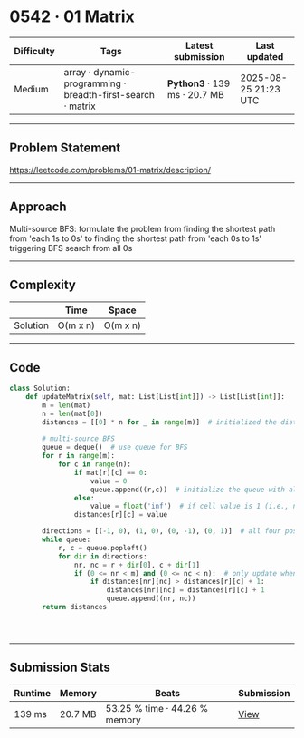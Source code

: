 # 0542 · 01 Matrix

| Difficulty | Tags | Latest submission | Last updated |
| --- | --- | --- | --- |
| Medium | array · dynamic-programming · breadth-first-search · matrix | **Python3** · 139 ms · 20.7 MB | 2025-08-25 21:23 UTC |

---

## Problem Statement
https://leetcode.com/problems/01-matrix/description/

---

## Approach
Multi-source BFS: formulate the problem from finding the shortest path from 'each 1s to 0s' to finding the shortest path from 'each 0s to 1s' triggering BFS search from all 0s

---

## Complexity
| | Time | Space |
|---|---|---|
| Solution | O(m x n) | O(m x n) |

---

## Code

```python
class Solution:
    def updateMatrix(self, mat: List[List[int]]) -> List[List[int]]:
        m = len(mat)
        n = len(mat[0])
        distances = [[0] * n for _ in range(m)]  # initialized the distance matrix
        
        # multi-source BFS
        queue = deque()  # use queue for BFS
        for r in range(m):
            for c in range(n):
                if mat[r][c] == 0:
                    value = 0
                    queue.append((r,c))  # initialize the queue with all cells with the value "0" (i.e., multi-source BFS)
                else:
                    value = float('inf')  # if cell value is 1 (i.e., not 0), initialize the value to "infinity" to mark that it is unvisited
                distances[r][c] = value

        directions = [(-1, 0), (1, 0), (0, -1), (0, 1)]  # all four possible directions (excluding diagonals)
        while queue:
            r, c = queue.popleft()
            for dir in directions:
                nr, nc = r + dir[0], c + dir[1]
                if (0 <= nr < m) and (0 <= nc < n):  # only update when it is found that the neighboring cell can be reached with a shorter distance
                    if distances[nr][nc] > distances[r][c] + 1:
                        distances[nr][nc] = distances[r][c] + 1
                        queue.append((nr, nc))
        return distances





```

---

## Submission Stats
| Runtime | Memory | Beats | Submission |
| --- | --- | --- | --- |
| 139 ms | 20.7 MB | 53.25 % time · 44.26 % memory | [View](https://leetcode.com/problems/01-matrix/submissions/1748264941/) |
